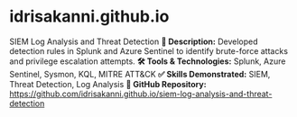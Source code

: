# idrisakanni.github.io

SIEM Log Analysis and Threat Detection
**📝 Description:** Developed detection rules in Splunk and Azure Sentinel to identify brute-force attacks and privilege escalation attempts.
**🛠 Tools & Technologies:** Splunk, Azure Sentinel, Sysmon, KQL, MITRE ATT&CK
**✅ Skills Demonstrated:** SIEM, Threat Detection, Log Analysis
**📎 GitHub Repository:** https://github.com/idrisakanni.github.io/siem-log-analysis-and-threat-detection
